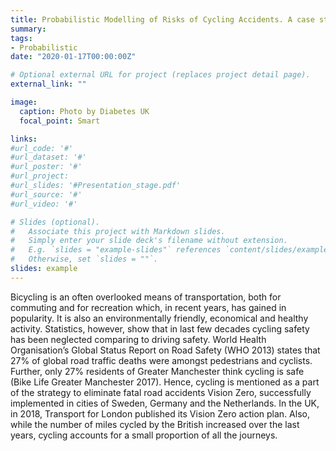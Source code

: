 ```yaml
---
title: Probabilistic Modelling of Risks of Cycling Accidents. A case study of Greater Manchester
summary:
tags:
- Probabilistic
date: "2020-01-17T00:00:00Z"

# Optional external URL for project (replaces project detail page).
external_link: ""

image:
  caption: Photo by Diabetes UK
  focal_point: Smart

links:
#url_code: '#'
#url_dataset: '#'
#url_poster: '#'
#url_project: 
#url_slides: '#Presentation_stage.pdf'
#url_source: '#'
#url_video: '#'

# Slides (optional).
#   Associate this project with Markdown slides.
#   Simply enter your slide deck's filename without extension.
#   E.g. `slides = "example-slides"` references `content/slides/example-slides.md`.
#   Otherwise, set `slides = ""`.
slides: example
---
```


Bicycling is an often overlooked means of transportation, both for commuting and for recreation which, in recent years, has gained in popularity. It is also an environmentally friendly, economical and healthy activity. Statistics, however, show that in last few decades cycling safety has been neglected comparing to driving safety. World Health Organisation’s Global Status Report on Road Safety (WHO 2013) states that 27% of global road traffic deaths were amongst pedestrians and cyclists. Further, only 27% residents of Greater Manchester think cycling is safe (Bike Life Greater Manchester 2017). Hence, cycling is mentioned as a part of the strategy to eliminate fatal road accidents Vision Zero, successfully implemented in cities of Sweden, Germany and the Netherlands. In the UK, in 2018, Transport for London published its Vision Zero action plan. Also, while the number of miles cycled by the British increased over the last years, cycling accounts for a small proportion of all the journeys.